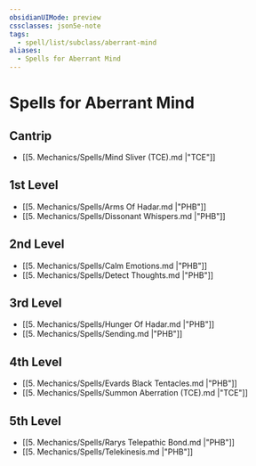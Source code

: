 ```yaml
---
obsidianUIMode: preview
cssclasses: json5e-note
tags:
  - spell/list/subclass/aberrant-mind
aliases:
  - Spells for Aberrant Mind
---
```

# Spells for Aberrant Mind

## Cantrip

- [[5. Mechanics/Spells/Mind Sliver (TCE).md \|"TCE"]] 

## 1st Level

- [[5. Mechanics/Spells/Arms Of Hadar.md \|"PHB"]] 
- [[5. Mechanics/Spells/Dissonant Whispers.md \|"PHB"]] 

## 2nd Level

- [[5. Mechanics/Spells/Calm Emotions.md \|"PHB"]] 
- [[5. Mechanics/Spells/Detect Thoughts.md \|"PHB"]] 

## 3rd Level

- [[5. Mechanics/Spells/Hunger Of Hadar.md \|"PHB"]] 
- [[5. Mechanics/Spells/Sending.md \|"PHB"]] 

## 4th Level

- [[5. Mechanics/Spells/Evards Black Tentacles.md \|"PHB"]] 
- [[5. Mechanics/Spells/Summon Aberration (TCE).md \|"TCE"]] 

## 5th Level

- [[5. Mechanics/Spells/Rarys Telepathic Bond.md \|"PHB"]] 
- [[5. Mechanics/Spells/Telekinesis.md \|"PHB"]]
